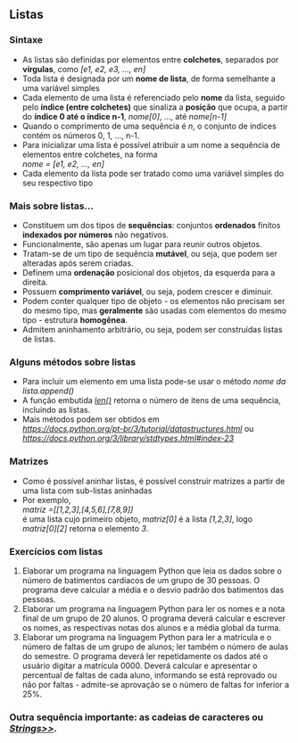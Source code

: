 ## Listas 

### Sintaxe  
- As listas são definidas por elementos entre **colchetes**, separados por **vírgulas**, como *[e1, e2, e3, ..., en]*
- Toda lista é designada por um **nome de lista**, de forma semelhante a uma variável simples  
- Cada elemento de uma lista é referenciado pelo **nome** da lista, seguido pelo **índice (entre colchetes)** que sinaliza a **posição** que ocupa, a partir do **índice 0 até o índice n-1**, *nome[0]*, ..., até *nome[n-1]*  
- Quando o comprimento de uma sequência é *n*, o conjunto de índices contém os números 0, 1, …, n-1.  
- Para inicializar uma lista é possível atribuir a um nome a sequência de elementos entre colchetes, na forma  
*nome = [e1, e2, ..., en]*  
- Cada elemento da lista pode ser tratado como uma variável simples do seu respectivo tipo

### Mais sobre listas...
- Constituem um dos tipos de **sequências**: conjuntos **ordenados** finitos **indexados por números** não negativos. 
- Funcionalmente, são apenas um lugar para reunir outros objetos.  
- Tratam-se de um tipo de sequência **mutável**, ou seja, que podem ser alteradas após serem criadas. 
- Definem uma **ordenação** posicional dos objetos, da esquerda para a direita. 
- Possuem **comprimento variável**, ou seja, podem crescer e diminuir.
- Podem conter qualquer tipo de objeto - os elementos não precisam ser do mesmo tipo, mas **geralmente** são usadas com elementos do mesmo tipo - estrutura **homogênea**.
- Admitem aninhamento arbitrário, ou seja, podem ser construídas listas de listas.

### Alguns métodos sobre listas  
- Para incluir um elemento em uma lista pode-se usar o método *nome da lista.append()*  
- A função embutida [*len()*](https://docs.python.org/pt-br/3/library/functions.html#len) retorna o número de itens de uma sequência, incluindo as listas.  
- Mais métodos podem ser obtidos em  
 *<https://docs.python.org/pt-br/3/tutorial/datastructures.html>* ou  
 *<https://docs.python.org/3/library/stdtypes.html#index-23>*

### Matrizes
- Como é possível aninhar listas, é possível construir matrizes a partir de uma lista com sub-listas aninhadas
- Por exemplo,  
  *matriz =[[1,2,3],[4,5,6],[7,8,9]]*  
  é uma lista cujo primeiro objeto, *matriz[0]* é a lista *[1,2,3]*, logo  
  *matriz[0][2]* retorna o elemento *3*. 

### Exercícios com listas  
1. Elaborar um programa na linguagem Python que leia os dados sobre o número de batimentos cardíacos de um grupo de 30 pessoas. O programa deve calcular a média e o desvio padrão dos batimentos das pessoas.
2. Elaborar um programa na linguagem Python para ler os nomes e a nota final de um grupo de 20 alunos. O programa deverá calcular e escrever os nomes, as respectivas notas dos alunos e a média global da turma.
3. Elaborar um programa na linguagem Python para ler a matrícula e o número de faltas de um grupo de alunos; ler também o número de aulas do semestre. O programa deverá ler repetidamente os dados até o usuário digitar a matrícula 0000. Deverá calcular e apresentar o percentual de faltas de cada aluno, informando se está reprovado ou não por faltas - admite-se aprovação se o número de faltas for inferior a 25%. 

### Outra sequência importante: as cadeias de caracteres ou *[Strings>>](prog_str.md)*.
